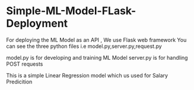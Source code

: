 # Simple-ML-Model-FLask-Deployment

For deploying the ML Model as an API , We use Flask web framework
You can see the three python files i.e model.py,server.py,request.py

model.py is for developing and training ML Model
server.py is for handling POST requests


This is a simple Linear Regression model which us used for Salary Predicition
